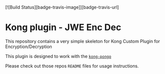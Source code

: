 [![Build Status][badge-travis-image]][badge-travis-url]

Kong plugin - JWE Enc Dec
=========================

This repository contains a very simple skeleton for Kong Custom Plugin for Encryption/Decryption

This plugin is designed to work with the
[`kong-pongo`](https://github.com/Kong/kong-pongo) 

Please check out those repos `README` files for usage instructions.


